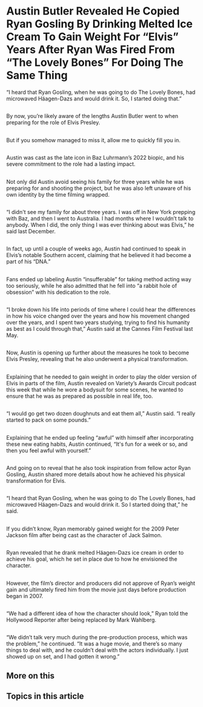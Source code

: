# Austin Butler Revealed He Copied Ryan Gosling By Drinking Melted Ice Cream To Gain Weight For “Elvis” Years After Ryan Was Fired From “The Lovely Bones” For Doing The Same Thing

“I heard that Ryan Gosling, when he was going to do The Lovely Bones, had microwaved Häagen-Dazs and would drink it. So, I started doing that.”

## 
By now, you’re likely aware of the lengths Austin Butler went to when preparing for the role of Elvis Presley.


## 
But if you somehow managed to miss it, allow me to quickly fill you in.


## 
Austin was cast as the late icon in Baz Luhrmann’s 2022 biopic, and his severe commitment to the role had a lasting impact.


## 
Not only did Austin avoid seeing his family for three years while he was preparing for and shooting the project, but he was also left unaware of his own identity by the time filming wrapped.


## 
“I didn't see my family for about three years. I was off in New York prepping with Baz, and then I went to Australia. I had months where I wouldn’t talk to anybody. When I did, the only thing I was ever thinking about was Elvis,” he said last December.


## 
In fact, up until a couple of weeks ago, Austin had continued to speak in Elvis’s notable Southern accent, claiming that he believed it had become a part of his “DNA.”


## 
Fans ended up labeling Austin “insufferable” for taking method acting way too seriously, while he also admitted that he fell into “a rabbit hole of obsession” with his dedication to the role.


## 
“I broke down his life into periods of time where I could hear the differences in how his voice changed over the years and how his movement changed over the years, and I spent two years studying, trying to find his humanity as best as I could through that,” Austin said at the Cannes Film Festival last May.


## 
Now, Austin is opening up further about the measures he took to become Elvis Presley, revealing that he also underwent a physical transformation.


## 
Explaining that he needed to gain weight in order to play the older version of Elvis in parts of the film, Austin revealed on Variety’s Awards Circuit podcast this week that while he wore a bodysuit for some scenes, he wanted to ensure that he was as prepared as possible in real life, too.


## 
“I would go get two dozen doughnuts and eat them all,” Austin said. “I really started to pack on some pounds.”


## 
Explaining that he ended up feeling “awful” with himself after incorporating these new eating habits, Austin continued, “It's fun for a week or so, and then you feel awful with yourself.”


## 
And going on to reveal that he also took inspiration from fellow actor Ryan Gosling, Austin shared more details about how he achieved his physical transformation for Elvis.


## 
“I heard that Ryan Gosling, when he was going to do The Lovely Bones, had microwaved Häagen-Dazs and would drink it. So I started doing that,” he said.


## 
If you didn’t know, Ryan memorably gained weight for the 2009 Peter Jackson film after being cast as the character of Jack Salmon.


## 
Ryan revealed that he drank melted Häagen-Dazs ice cream in order to achieve his goal, which he set in place due to how he envisioned the character.


## 
However, the film’s director and producers did not approve of Ryan’s weight gain and ultimately fired him from the movie just days before production began in 2007.


## 
“We had a different idea of how the character should look,” Ryan told the Hollywood Reporter after being replaced by Mark Wahlberg.


## 
“We didn’t talk very much during the pre-production process, which was the problem,” he continued. “It was a huge movie, and there’s so many things to deal with, and he couldn’t deal with the actors individually. I just showed up on set, and I had gotten it wrong.”


## More on this

## Topics in this article

